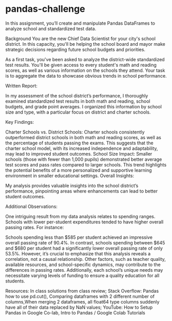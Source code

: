 # pandas-challenge

In this assignment, you’ll create and manipulate Pandas DataFrames to analyze school and standardized test data.

Background
You are the new Chief Data Scientist for your city's school district. In this capacity, you'll be helping the school board and mayor make strategic decisions regarding future school budgets and priorities.

As a first task, you've been asked to analyze the district-wide standardized test results. You'll be given access to every student's math and reading scores, as well as various information on the schools they attend. Your task is to aggregate the data to showcase obvious trends in school performance.

Written Report:

In my assessment of the school district’s performance, I thoroughly examined standardized test results in both math and reading, school budgets, and grade point averages. I organized this information by school size and type, with a particular focus on district and charter schools.

Key Findings:

Charter Schools vs. District Schools:
Charter schools consistently outperformed district schools in both math and reading scores, as well as the percentage of students passing the exams. This suggests that the charter school model, with its increased independence and adaptability, may lead to improved student outcomes.
School Size Impact:
Smaller schools (those with fewer than 1,000 pupils) demonstrated better average test scores and pass rates compared to larger schools. This trend highlights the potential benefits of a more personalized and supportive learning environment in smaller educational settings.
Overall Insights:

My analysis provides valuable insights into the school district’s performance, pinpointing areas where enhancements can lead to better student outcomes.

Additional Observations:

One intriguing result from my data analysis relates to spending ranges. Schools with lower per-student expenditures tended to have higher overall passing rates. For instance:

Schools spending less than $585 per student achieved an impressive overall passing rate of 90.4%.
In contrast, schools spending between $645 and $680 per student had a significantly lower overall passing rate of only 53.5%.
However, it’s crucial to emphasize that this analysis reveals a correlation, not a causal relationship. Other factors, such as teacher quality, available resources, and school-specific dynamics, may contribute to the differences in passing rates. Additionally, each school’s unique needs may necessitate varying levels of funding to ensure a quality education for all students.

Resources: In class solutions from class review; Stack Overflow: Pandas how to use pd.cut(), Comparing dataframes with 2 different number of columns,When merging 2 dataframes, all float64 type columns suddenly have all of their data replaced by NaN values; YouTube: How to Setup Pandas in Google Co-lab, Intro to Pandas / Google Colab Tutorials